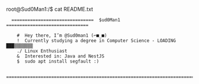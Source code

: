 root@Sud0Man1:/$ cat README.txt
      
      ===============================  $ud0Man1  ===============================
      
        #  Hey there, I’m @Sud0man1 (⌐■_■)                            
        !  Currently studying a degree in Computer Science - LOADING ███▒▒▒▒▒▒▒    
        ./ Linux Enthusiast
        &  Interested in: Java and NestJS         
        $  sudo apt install segfault :)

      ==========================================================================
          

<!---
Sud0man1/Sud0man1 is a ✨ special ✨ repository because its `README.md` (this file) appears on your GitHub profile.
You can click the Preview link to take a look at your changes.
--->
